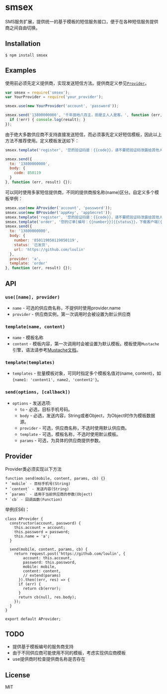 # smsex
SMS服务扩展，提供统一的基于模板的短信服务接口，便于在各种短信服务提供商之间自由切换。

## Installation

```
$ npm install smsex
```

## Examples

  使用前必须先定义提供商，实现发送短信方法。提供商定义参见[`Provider`](#provider)。
```js
var smsex = require('smsex');
var YourProvider = require('your_provider');

smsex.use(new YourProvider('account', 'password'));

smsex.send('13800000000', '千年田地八百主，田是主人人是客。', function (err, result) {
  if (!err) { console.log(result); }
});
```

  由于绝大多数供应商不支持直接发送短信，而必须事先定义好短信模板，因此以上方法不推荐使用。定义模板发送如下：
```js
smsex.template('register', '您的验证码是：{{code}}，请不要把验证码泄露给其他人。');

smsex.send({
  to: '13800000000',
  body: {
    code: 850119
  }
}, function (err, result) {});
```

  可以同时使用多家短信提供商，不同的提供商按名称(name)区分。自定义多个模板举例：
```js
smsex.use(new AProvider('account', 'password'));
smsex.use(new BProvider('appKey', 'appSecret'));
smsex.template('register', '您的验证码是：{{code}}，请不要把验证码泄露给其他人。');
smsex.template('order', '您的订单[编号：{{number}}]{{status}}，下载客户端({{url}})实时查看您的订单状态。');
smsex.send({
  to: '13800000000',
  body: {
    number: '850119850119850119',
    status: '已发货',
    url: 'https://github.com/loulin'
  },
  provider: 'a',
  template: 'order'
}, function (err, result) {});
```

## API

### `use([name], provider)`
- `name` - 可选的供应商名称，不提供时使用provider.name
- `provider` - 供应商实例，第一次调用时会被设置为默认供应商

### `template(name, content)`
- `name` - 模板名称
- `content` - 模板内容，第一次调用时会被设置为默认模板。模板使用`Mustache`引擎，语法请参考[Mustache文档](https://github.com/janl/mustache.js#templates)。

### `template(templates)`
- `templates` - 批量模板对象，可同时指定多个模板名值对(name, content)，如`{name1: 'content1', name2, 'content2'}`。

### `send(options, [callback])`
- `options` - 发送选项:
  - `to` - 必选，目标手机号码。
  - `body` - 必选，发送内容，String或者Object，为Object时作为模板数据源。
  - `provider` - 可选，供应商名称，不选时使用默认供应商。
  - `template` - 可选，模板名称，不选时使用默认模板。
  - `params` - 可选，为具体的供应商提供参数。

## Provider

  Provider类必须实现以下方法
```
function send(mobile, content, params, cb) {}
* `mobile` - 目标手机号(String)
* `content` - 发送内容(String)
* `params` - 适用于当前供应商的参数(Object)
* `cb` - 回调函数(Function)
```

举例(ES6)：
```
class AProvider {
  constructor(account, password) {
    this.account = account;
    this.password = password;
    this.name = 'a';
  }

  send(mobile, content, params, cb) {
    return request.post('https://github.com/loulin', {
        account: this.account,
        password: this.password,
        mobile: mobile,
        content: content,
        // extend(params)
      }).then((err, res) => {
      if (err) {
        return cb(error);
      }
      return cb(null, res.body);
    });
  }
}

export default AProvider;
```

## TODO
* 提供基于模板编号的服务商支持
* 由于不同供应商可能使用不同的模板，考虑实现供应商模板
* use提供商时检查提供商名称是否存在

## License

  MIT

